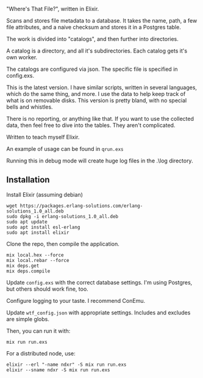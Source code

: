"Where's That File?", written in Elixir.

Scans and stores file metadata to a database. It takes the name, path, a few file attributes, 
and a naive checksum and stores it in a Postgres table.

The work is divided into "catalogs", and then further into directories.

A catalog is a directory, and all it's subdirectories. Each catalog gets it's own worker.

The catalogs are configured via json. The specific file is specified in config.exs.

This is the latest version. I have similar scripts, written in several languages,
which do the same thing, and more. I use the data to help keep track of what is on removable disks. This version is pretty bland, 
with no special bells and whistles.

There is no reporting, or anything like that. If you want to use the collected data, then
feel free to dive into the tables. They aren't complicated.

Written to teach myself Elixir.

An example of usage can be found in ```qrun.exs```

Running this in debug mode will create huge log files in the .\log directory.

## Installation

Install Elixir (assuming debian)
```
wget https://packages.erlang-solutions.com/erlang-solutions_1.0_all.deb
sudo dpkg -i erlang-solutions_1.0_all.deb
sudo apt update
sudo apt install esl-erlang
sudo apt install elixir
```

Clone the repo, then compile the application.
```
mix local.hex --force
mix local.rebar --force
mix deps.get
mix deps.compile
```
Update ```config.exs``` with the correct database settings. I'm using Postgres,
but others should work fine, too.

Configure logging to your taste. I recommend ConEmu.

Update ```wtf_config.json``` with appropriate settings. Includes and excludes are simple 
globs.

Then, you can run it with:
```
mix run run.exs
```

For a distributed node, use:
```
elixir --erl "-name ndxr" -S mix run run.exs
elixir --sname ndxr -S mix run run.exs
```

